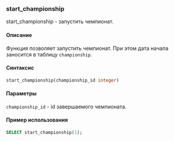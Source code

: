 ### start_championship

start_championship - запустить чемпионат.

#### Описание
Функция позволяет запустить чемпионат. При этом дата начала заносится в таблицу `championship`.
#### Синтаксис

```SQL 
start_championship(championship_id integer)
```

#### Параметры
`championship_id` - id завершаемого чемпионата.

#### Пример использования

```SQL
SELECT start_championship(1);
```